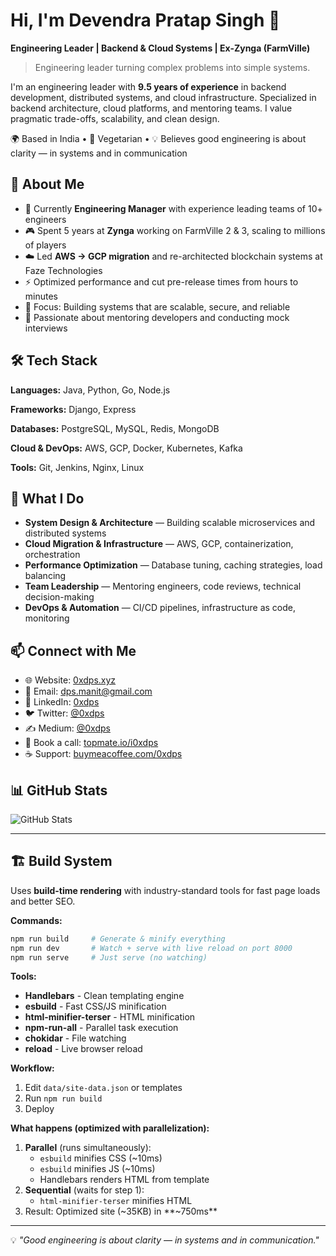 # Hi, I'm Devendra Pratap Singh 👋

**Engineering Leader | Backend & Cloud Systems | Ex-Zynga (FarmVille)**

> Engineering leader turning complex problems into simple systems.

I'm an engineering leader with **9.5 years of experience** in backend development, distributed systems, and cloud infrastructure. Specialized in backend architecture, cloud platforms, and mentoring teams. I value pragmatic trade-offs, scalability, and clean design.

🌍 Based in India • 🌱 Vegetarian • 💡 Believes good engineering is about clarity — in systems and in communication

## 🚀 About Me

- 💼 Currently **Engineering Manager** with experience leading teams of 10+ engineers
- 🎮 Spent 5 years at **Zynga** working on FarmVille 2 & 3, scaling to millions of players
- ☁️ Led **AWS → GCP migration** and re-architected blockchain systems at Faze Technologies
- ⚡ Optimized performance and cut pre-release times from hours to minutes
- 🎯 Focus: Building systems that are scalable, secure, and reliable
- 📝 Passionate about mentoring developers and conducting mock interviews

## 🛠️ Tech Stack

**Languages:** Java, Python, Go, Node.js

**Frameworks:** Django, Express

**Databases:** PostgreSQL, MySQL, Redis, MongoDB

**Cloud & DevOps:** AWS, GCP, Docker, Kubernetes, Kafka

**Tools:** Git, Jenkins, Nginx, Linux

## 💼 What I Do

- **System Design & Architecture** — Building scalable microservices and distributed systems
- **Cloud Migration & Infrastructure** — AWS, GCP, containerization, orchestration
- **Performance Optimization** — Database tuning, caching strategies, load balancing
- **Team Leadership** — Mentoring engineers, code reviews, technical decision-making
- **DevOps & Automation** — CI/CD pipelines, infrastructure as code, monitoring

## 📫 Connect with Me

- 🌐 Website: [0xdps.xyz](https://0xdps.xyz)
- 📧 Email: dps.manit@gmail.com
- 💼 LinkedIn: [0xdps](https://linkedin.com/in/0xdps)
- 🐦 Twitter: [@0xdps](https://twitter.com/0xdps)
- ✍️ Medium: [@0xdps](https://medium.com/@0xdps)
- 📅 Book a call: [topmate.io/i0xdps](https://topmate.io/i0xdps)
- ☕ Support: [buymeacoffee.com/0xdps](https://buymeacoffee.com/0xdps)

## 📊 GitHub Stats

![GitHub Stats](https://github-readme-stats.vercel.app/api?username=0xdps&show_icons=true&theme=radical)

---

## 🏗️ Build System

Uses **build-time rendering** with industry-standard tools for fast page loads and better SEO.

**Commands:**
```bash
npm run build     # Generate & minify everything
npm run dev       # Watch + serve with live reload on port 8000
npm run serve     # Just serve (no watching)
```

**Tools:**
- **Handlebars** - Clean templating engine
- **esbuild** - Fast CSS/JS minification
- **html-minifier-terser** - HTML minification
- **npm-run-all** - Parallel task execution
- **chokidar** - File watching
- **reload** - Live browser reload

**Workflow:**
1. Edit `data/site-data.json` or templates
2. Run `npm run build`
3. Deploy

**What happens (optimized with parallelization):**
1. **Parallel** (runs simultaneously):
   - `esbuild` minifies CSS (~10ms)
   - `esbuild` minifies JS (~10ms)
   - Handlebars renders HTML from template
2. **Sequential** (waits for step 1):
   - `html-minifier-terser` minifies HTML
3. Result: Optimized site (~35KB) in **~750ms**

---

💡 *"Good engineering is about clarity — in systems and in communication."*
